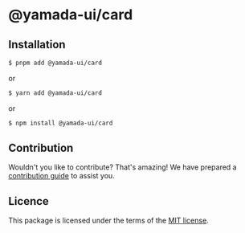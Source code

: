 # @yamada-ui/card

## Installation

```sh
$ pnpm add @yamada-ui/card
```

or

```sh
$ yarn add @yamada-ui/card
```

or

```sh
$ npm install @yamada-ui/card
```

## Contribution

Wouldn't you like to contribute? That's amazing! We have prepared a [contribution guide](https://github.com/hirotomoyamada/yamada-ui/blob/main/CONTRIBUTING.md) to assist you.

## Licence

This package is licensed under the terms of the
[MIT license](https://github.com/hirotomoyamada/yamada-ui/blob/main/LICENSE).
